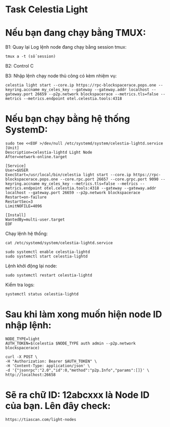 # Task Celestia Light

# Nếu bạn đang chạy bằng TMUX:

B1: Quay lại Log lệnh node đang chạy bằng session tmux:

    tmux a -t (số session)

B2: Control C

B3: Nhập lệnh chạy node thủ công có kèm nhiệm vụ:
    
    celestia light start --core.ip https://rpc-blockspacerace.pops.one --keyring.accname my_celes_key --gateway --gateway.addr localhost --gateway.port 26659 --p2p.network blockspacerace --metrics.tls=false --metrics --metrics.endpoint otel.celestia.tools:4318
    
    
# Nếu bạn chạy bằng hệ thống SystemD:

    sudo tee <<EOF >/dev/null /etc/systemd/system/celestia-lightd.service
    [Unit]
    Description=celestia-lightd Light Node
    After=network-online.target

    [Service]
    User=$USER
    ExecStart=/usr/local/bin/celestia light start --core.ip https://rpc-blockspacerace.pops.one --core.rpc.port 26657 --core.grpc.port 9090 --keyring.accname my_celes_key --metrics.tls=false --metrics --metrics.endpoint otel.celestia.tools:4318 --gateway --gateway.addr localhost --gateway.port 26659 --p2p.network blockspacerace
    Restart=on-failure
    RestartSec=3
    LimitNOFILE=4096

    [Install]
    WantedBy=multi-user.target
    EOF
    
Chạy lệnh hệ thống:
  
    cat /etc/systemd/system/celestia-lightd.service
    
    sudo systemctl enable celestia-lightd
    sudo systemctl start celestia-lightd
    
Lệnh khởi động lại node:

    sudo systemctl restart celestia-lightd
    
Kiểm tra logs:

    systemctl status celestia-lightd

# Sau khi làm xong muốn hiện node ID nhập lệnh:

    NODE_TYPE=light
    AUTH_TOKEN=$(celestia $NODE_TYPE auth admin --p2p.network blockspacerace)

    curl -X POST \
    -H "Authorization: Bearer $AUTH_TOKEN" \
    -H 'Content-Type: application/json' \
    -d '{"jsonrpc":"2.0","id":0,"method":"p2p.Info","params":[]}' \
    http://localhost:26658
    
# Sẽ ra chữ ID: 12abcxxx là Node ID của bạn. Lên đây check:

    https://tiascan.com/light-nodes
    
